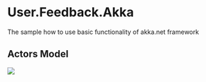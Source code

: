# User.Feedback.Akka
The sample how to use basic functionality of akka.net framework
## Actors Model
![](https://github.com/alexander-mazur/User.Feedback.Akka/blob/master/User.Feedback%20-%20Actors%20Model.png)
